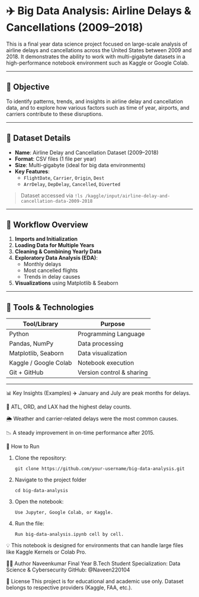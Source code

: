 # ✈️ Big Data Analysis: Airline Delays & Cancellations (2009–2018)

This is a final year data science project focused on large-scale analysis of airline delays and cancellations across the United States between 2009 and 2018. It demonstrates the ability to work with multi-gigabyte datasets in a high-performance notebook environment such as Kaggle or Google Colab.

---

## 🎯 Objective

To identify patterns, trends, and insights in airline delay and cancellation data, and to explore how various factors such as time of year, airports, and carriers contribute to these disruptions.

---

## 📁 Dataset Details

- **Name**: Airline Delay and Cancellation Dataset (2009–2018)
- **Format**: CSV files (1 file per year)
- **Size**: Multi-gigabyte (ideal for big data environments)
- **Key Features**:
  - `FlightDate`, `Carrier`, `Origin`, `Dest`
  - `ArrDelay`, `DepDelay`, `Cancelled`, `Diverted`

> Dataset accessed via `!ls /kaggle/input/airline-delay-and-cancellation-data-2009-2018`

---

## 📌 Workflow Overview

1. **Imports and Initialization**
2. **Loading Data for Multiple Years**
3. **Cleaning & Combining Yearly Data**
4. **Exploratory Data Analysis (EDA)**:
   - Monthly delays
   - Most cancelled flights
   - Trends in delay causes
5. **Visualizations** using Matplotlib & Seaborn

---

## 🧰 Tools & Technologies

| Tool/Library         | Purpose                     |
|----------------------|-----------------------------|
| Python               | Programming Language        |
| Pandas, NumPy        | Data processing             |
| Matplotlib, Seaborn  | Data visualization          |
| Kaggle / Google Colab| Notebook execution          |
| Git + GitHub         | Version control & sharing   |

---

📊 Key Insights (Examples)
✈️ January and July are peak months for delays.

🛫 ATL, ORD, and LAX had the highest delay counts.

🌦️ Weather and carrier-related delays were the most common causes.

📉 A steady improvement in on-time performance after 2015.

🚀 How to Run
1. Clone the repository:
   ```
   git clone https://github.com/your-username/big-data-analysis.git
   
2. Navigate to the project folder
   ```
   cd big-data-analysis

3. Open the notebook:
   ```
   Use Jupyter, Google Colab, or Kaggle.

4. Run the file:
   ```
   Run big-data-analysis.ipynb cell by cell.

💡 This notebook is designed for environments that can handle large files like Kaggle Kernels or Colab Pro.

👨‍💻 Author
Naveenkumar
Final Year B.Tech Student
Specialization: Data Science & Cybersecurity
GitHub: @Naveen220104

📎 License
This project is for educational and academic use only. Dataset belongs to respective providers (Kaggle, FAA, etc.).

